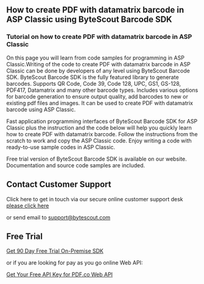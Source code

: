 ## How to create PDF with datamatrix barcode in ASP Classic using ByteScout Barcode SDK

### Tutorial on how to create PDF with datamatrix barcode in ASP Classic

On this page you will learn from code samples for programming in ASP Classic.Writing of the code to create PDF with datamatrix barcode in ASP Classic can be done by developers of any level using ByteScout Barcode SDK. ByteScout Barcode SDK is the fully featured library to generate barcodes. Supports QR Code, Code 39, Code 128, UPC, GS1, GS-128, PDF417, Datamatrix and many other barcode types. Includes various options for barcode generation to ensure output quality, add barcodes to new or existing pdf files and images. It can be used to create PDF with datamatrix barcode using ASP Classic.

Fast application programming interfaces of ByteScout Barcode SDK for ASP Classic plus the instruction and the code below will help you quickly learn how to create PDF with datamatrix barcode. Follow the instructions from the scratch to work and copy the ASP Classic code. Enjoy writing a code with ready-to-use sample codes in ASP Classic.

Free trial version of ByteScout Barcode SDK is available on our website. Documentation and source code samples are included.

## Contact Customer Support

Click here to get in touch via our secure online customer support desk [please click here](https://bytescout.zendesk.com/hc/en-us/requests/new?subject=ByteScout%20Barcode%20SDK%20Question)

or send email to [support@bytescout.com](mailto:support@bytescout.com?subject=ByteScout%20Barcode%20SDK%20Question) 

## Free Trial

[Get 90 Day Free Trial On-Premise SDK](https://bytescout.com/download/web-installer?utm_source=github-readme)

or if you are looking for pay as you go online Web API:

[Get Your Free API Key for PDF.co Web API](https://pdf.co/documentation/api?utm_source=github-readme)